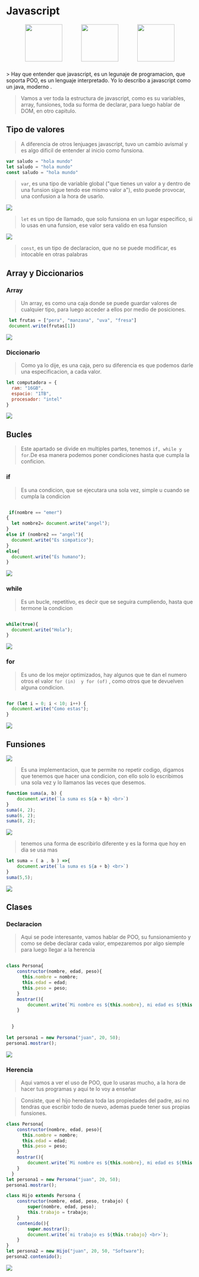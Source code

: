 # Javascript 

<div style="display: flex; justify-content: space-evenly; margin-bottom: 25px;">
  <img src="img/javascript.png" width=100px>
  <img src="img/javascript.png" width=100px>
  <img src="img/javascript.png" width=100px>
</div>
> Hay que entender que javascript, es un legunaje de programacion, que soporta POO, es un lenguaje interpretado. Yo lo describo a javascript como un java, moderno .

> Vamos a ver  toda la estructura de javascript, como es su variables, array, funsiones, toda su forma de declarar, para luego hablar de DOM, en otro capitulo.

## Tipo de valores
> A diferencia de otros lenjuages javascript, tuvo un cambio avismal y es algo dificil de entender al inicio como funsiona.

```JAVASCRIPT
var saludo = "hola mundo"
let saludo = "hola mundo"
const saludo = "hola mundo"
```

> `var`, es una tipo de variable global ("que tienes un valor a y dentro de una funsion sigue tendo ese mismo valor a"), esto puede provocar, una confusion a la hora de usarlo.

![](img/var__js.png)

>`let` es un tipo de llamado, que solo funsiona en un lugar especifico, si lo usas en una funsion, ese valor sera valido en esa funsion

![](img/let__js.png)

> `const`, es un tipo de declaracion, que no se puede modificar, es intocable en otras palabras 


## Array y Diccionarios

### Array

> Un array, es como una caja donde se puede guardar valores de cualquier tipo, para luego acceder a ellos por medio de posiciones.

```JAVASCRIPT
 let frutas = ["pera", "manzana", "uva", "fresa"]
 document.write(frutas[1])
```

![](img/array__js.png)

### Diccionario

> Como ya lo dije, es una caja, pero su diferencia es que podemos darle una especificacion, a cada valor.


```JAVASCRIPT
let computadora = {
  ram: "16GB",
  espacio: "1TB",
  procesador: "intel"
}
```
![](img/diccionari__js.png)


## Bucles

> Este apartado se divide en multiples partes, tenemos `if, while y for`.De esa manera podemos poner condiciones hasta que cumpla la conficion.

### if

> Es una condicion, que se ejecutara una sola vez, simple u cuando se cumpla la condicion

```JAVASCRIPT

 if(nombre == "emer")
{
  let nombre2= document.write("angel");
}
else if (nombre2 == "angel"){
  document.write("Es simpatico");
}
else{
  document.write("Es humano");
}
```
![](img/if__js.png)
### while

> Es un bucle, repetitivo, es decir que se seguira cumpliendo, hasta que termone la condicion

```JAVASCRIPT

while(true){
  document.write("Hola");
}

```
![](img/while__js.png)

### for

> Es uno de los mejor optimizados, hay algunos que te dan el numero otros el valor `for (in)  y for (of)` , como otros que te devuelven alguna condicion.

```JAVASCRIPT

for (let i = 0; i < 10; i++) {
  document.write("Como estas");
}

```

![](img/for__js.png)


## Funsiones

![](img/resumen.png)

> Es una implementacion, que te permite no repetir codigo, digamos que tenemos que hacer una condicion, con ello solo lo escribimos una sola vez y lo llamanos las veces que desemos.

```JAVASCRIPT
function suma(a, b) {
    document.write(`la suma es ${a + b} <br>`)
}
suma(4, 2);
suma(6, 2);
suma(8, 2);

```
![](img/funtion__js.png)

> tenemos una forma de escribirlo diferente y es la forma que hoy en dia se usa mas
```JAVASCRIPT
let suma = ( a , b ) =>{
    document.write(`la suma es ${a + b} <br>`)
}
suma(5,5);
```

![](img/ES6.png)

## Clases

### Declaracion

> Aqui se pode interesante, vamos hablar de POO, su funsionamiento y como se debe declarar cada valor, empezaremos por algo siemple para luego llegar a la herencia


```javascript

class Persona{
    constructor(nombre, edad, peso){
      this.nombre = nombre;
      this.edad = edad;
      this.peso = peso;
    }
    mostrar(){
        document.write(`Mi nombre es ${this.nombre}, mi edad es ${this.edad} y mi peso es ${this.peso}`);
    }
      

  }
  
let persona1 = new Persona("juan", 20, 50);
persona1.mostrar();

```

![](img/class__js.png)


### Herencia

> Aqui vamos a ver el uso de POO, que lo usaras mucho, a la hora de hacer tus programas y aqui te lo voy a enseñar

> Consiste, que el hijo heredara toda las propiedades del padre, asi no tendras que escribir todo de nuevo, ademas puede tener sus propias funsiones. 

```javascript
class Persona{
    constructor(nombre, edad, peso){
      this.nombre = nombre;
      this.edad = edad;
      this.peso = peso;
    }
    mostrar(){
        document.write(`Mi nombre es ${this.nombre}, mi edad es ${this.edad} y mi peso es ${this.peso} <br>`);
    }
  }
let persona1 = new Persona("juan", 20, 50);
persona1.mostrar();

class Hijo extends Persona {
    constructor(nombre, edad, peso, trabajo) {
        super(nombre, edad, peso);
        this.trabajo = trabajo;
    }
    contenido(){
        super.mostrar();
        document.write(`mi trabajo es ${this.trabajo} <br>`);
    }
}
let persona2 = new Hijo("juan", 20, 50, "Software");
persona2.contenido();

```

![](img/extens__js.png)